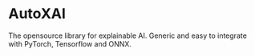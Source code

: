 # AutoXAI
The opensource library for explainable AI. Generic and easy to integrate with PyTorch, Tensorflow and ONNX.
